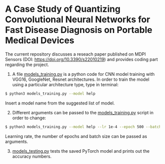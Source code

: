 # A Case Study of Quantizing Convolutional Neural Networks for Fast Disease Diagnosis on Portable Medical Devices
The current repository discusses a reseach paper published on MDPI Sensors (DOI: https://doi.org/10.3390/s22010219) and provides coding part regarding the project.

1. A file [models_training.py](models_training.py) is a python code for CNN model training with VGG16, GoogleNet, Resnet architectures. In order to train the model using a particular architecture type, type in terminal: 

```bash
$ python3 models_training.py --model help
```
Insert a model name from the suggested list of model.

2. Different arguments can be passed to the [models_training.py](models_training.py) script in order to change:

```bash
$ python3 models_training.py --model help --lr 1e-4 --epoch 500 --batch 32
```
Learning rate, the number of epochs and batch size can be passed as arguments.

3. [models_testing.py](models_testing.py) tests the saved PyTorch model and prints out the accuracy numbers.
